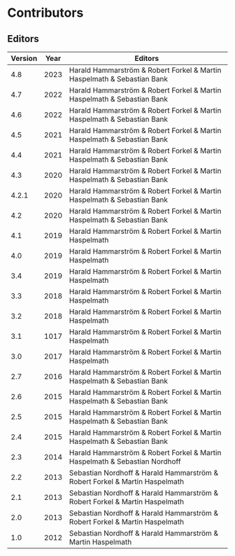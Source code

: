 # Contributors

## Editors

Version | Year | Editors
--- | --- | ---
4.8 | 2023 | Harald Hammarström & Robert Forkel & Martin Haspelmath & Sebastian Bank 
4.7 | 2022 | Harald Hammarström & Robert Forkel & Martin Haspelmath & Sebastian Bank 
4.6 | 2022 | Harald Hammarström & Robert Forkel & Martin Haspelmath & Sebastian Bank 
4.5 | 2021 | Harald Hammarström & Robert Forkel & Martin Haspelmath & Sebastian Bank 
4.4 | 2021 | Harald Hammarström & Robert Forkel & Martin Haspelmath & Sebastian Bank 
4.3 | 2020 | Harald Hammarström & Robert Forkel & Martin Haspelmath & Sebastian Bank 
4.2.1 | 2020 | Harald Hammarström & Robert Forkel & Martin Haspelmath & Sebastian Bank 
4.2 | 2020 | Harald Hammarström & Robert Forkel & Martin Haspelmath & Sebastian Bank 
4.1 | 2019 | Harald Hammarström & Robert Forkel & Martin Haspelmath
4.0 | 2019 | Harald Hammarström & Robert Forkel & Martin Haspelmath
3.4 | 2019 | Harald Hammarström & Robert Forkel & Martin Haspelmath
3.3 | 2018 | Harald Hammarström & Robert Forkel & Martin Haspelmath
3.2 | 2018 | Harald Hammarström & Robert Forkel & Martin Haspelmath  
3.1 | 1017 | Harald Hammarström & Robert Forkel & Martin Haspelmath  
3.0 | 2017 | Harald Hammarström & Robert Forkel & Martin Haspelmath
2.7 | 2016 | Harald Hammarström & Robert Forkel & Martin Haspelmath & Sebastian Bank 
2.6 | 2015 | Harald Hammarström & Robert Forkel & Martin Haspelmath & Sebastian Bank
2.5 | 2015 | Harald Hammarström & Robert Forkel & Martin Haspelmath & Sebastian Bank 
2.4 | 2015 | Harald Hammarström & Robert Forkel & Martin Haspelmath & Sebastian Bank
2.3 | 2014 | Harald Hammarström & Robert Forkel & Martin Haspelmath & Sebastian Nordhoff
2.2 | 2013 | Sebastian Nordhoff & Harald Hammarström & Robert Forkel & Martin Haspelmath
2.1 | 2013 | Sebastian Nordhoff & Harald Hammarström & Robert Forkel & Martin Haspelmath
2.0 | 2013 | Sebastian Nordhoff & Harald Hammarström & Robert Forkel & Martin Haspelmath
1.0 | 2012 | Sebastian Nordhoff & Harald Hammarström & Martin Haspelmath
